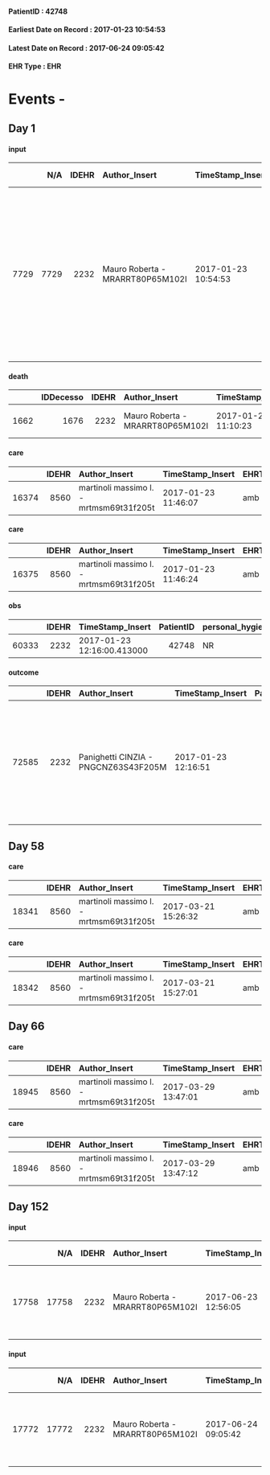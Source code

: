 
#### PatientID : 42748
#### Earliest Date on Record : 2017-01-23 10:54:53
#### Latest Date on Record : 2017-06-24 09:05:42
#### EHR Type : EHR

# Events - 

## Day 1

#### input
|      |    N/A |   IDEHR | Author_Insert                    | TimeStamp_Insert    | EHRType   |   PatientID |   IDDigitalSignDocument | persone_vicine   |   Unnamed: 0_y |   IDANAMNESI_MED |   Non_Rilevabile_y | Note_Non_Rilevabile_y   | diagnosis                                                                                                                                                                                                                                                    |
|-----:|-------:|--------:|:---------------------------------|:--------------------|:----------|------------:|------------------------:|:-----------------|---------------:|-----------------:|-------------------:|:------------------------|:-------------------------------------------------------------------------------------------------------------------------------------------------------------------------------------------------------------------------------------------------------------|
| 7729 |   7729 |    2232 | Mauro Roberta - MRARRT80P65M102I | 2017-01-23 10:54:53 | EHR       |       42748 |                  624267 | N/A              |           9917 |             5799 |                  0 | NR                      | K epatico , metastasi linfonodali poraaortici, cardiopatia dilatativa con impianto di ICD, insuff respiratoria ossigenodipendente da interstiziopatia iatrogenica, osteonecrosi con degenerazione articolare dell'anca dx, psoriasi, intolleranza a Bactrim. |

#### death
|      |   IDDecesso |   IDEHR | Author_Insert                    | TimeStamp_Insert    |   PatientID |   IDDigitalSignDocument | Date                | Luogo_decesso     |
|-----:|------------:|--------:|:---------------------------------|:--------------------|------------:|------------------------:|:--------------------|:------------------|
| 1662 |        1676 |    2232 | Mauro Roberta - MRARRT80P65M102I | 2017-01-23 11:10:23 |       42748 |                  624301 | 2017-01-23 10:37:00 | Vidas Hospice # 1 |

#### care
|       |   IDEHR | Author_Insert                           | TimeStamp_Insert    | EHRType   |   PatientID |   IDGESTIONE_AUSILI |   ds_ncons |   ds_nritiro |   opt_annulla_consegna | dt_Ric_consegna     | dt_ric_cons_forn    | dt_ric_ritiro       | dt_ric_ritiro_forn   | opt_ausilio           |
|------:|--------:|:----------------------------------------|:--------------------|:----------|------------:|--------------------:|-----------:|-------------:|-----------------------:|:--------------------|:--------------------|:--------------------|:---------------------|:----------------------|
| 16374 |    8560 | martinoli massimo l. - mrtmsm69t31f205t | 2017-01-23 11:46:07 | amb       |       42748 |               16304 |      29130 |        29562 |                      0 | 2016-11-16 00:00:00 | 2016-11-17 00:00:00 | 2017-01-23 00:00:00 | 2017-01-23 00:00:00  | swivel seat bath # 22 |

#### care
|       |   IDEHR | Author_Insert                           | TimeStamp_Insert    | EHRType   |   PatientID |   IDGESTIONE_AUSILI |   ds_ncons |   ds_nritiro |   opt_annulla_consegna | dt_Ric_consegna     | dt_ric_cons_forn    | dt_ric_ritiro       | dt_ric_ritiro_forn   | opt_ausilio            |
|------:|--------:|:----------------------------------------|:--------------------|:----------|------------:|--------------------:|-----------:|-------------:|-----------------------:|:--------------------|:--------------------|:--------------------|:---------------------|:-----------------------|
| 16375 |    8560 | martinoli massimo l. - mrtmsm69t31f205t | 2017-01-23 11:46:24 | amb       |       42748 |               16305 |      29130 |        29562 |                      0 | 2016-11-16 00:00:00 | 2016-11-17 00:00:00 | 2017-01-23 00:00:00 | 2017-01-23 00:00:00  | comfortable chair # 21 |

#### obs
|       |   IDEHR | TimeStamp_Insert           |   PatientID | personal_hygiene   | urine_elimination   | mobility   | hemorrhagic_manifestation   | speech   | cough   | nausea   | memory_deficit   | cognitive_deficit   | active_diuresis   | lack_of_appetite   | asthenia   | cachexia   | dyspnoea   | motor_performance   | body_temp   | mood   | diet   | cognitive_state   | feces_elimination   | consumption_help   |
|------:|--------:|:---------------------------|------------:|:-------------------|:--------------------|:-----------|:----------------------------|:---------|:--------|:---------|:-----------------|:--------------------|:------------------|:-------------------|:-----------|:-----------|:-----------|:--------------------|:------------|:-------|:-------|:------------------|:--------------------|:-------------------|
| 60333 |    2232 | 2017-01-23 12:16:00.413000 |       42748 | NR                 | NR                  | NR         | NR                          | NR       | NR      | NR       | NR               | NR                  | NR                | NR                 | NR         | NR         | NR         | NR                  | NR          | NR     | NR     | NR                | NR                  | NR                 |

#### outcome
|       |   IDEHR | Author_Insert                        | TimeStamp_Insert    |   PatientID |   IDDigitalSignDocument |   IDPAI_VIDAS | opt_problem                                            |   opt_problem_num | opt_obiettivo                                                                                           |   opt_obiettivo_num | ds_note      | opt_stato_problema   |   opt_stato_problema_num | opt_interventi                                                                                                                             |   opt_interventi_num |
|------:|--------:|:-------------------------------------|:--------------------|------------:|------------------------:|--------------:|:-------------------------------------------------------|------------------:|:--------------------------------------------------------------------------------------------------------|--------------------:|:-------------|:---------------------|-------------------------:|:-------------------------------------------------------------------------------------------------------------------------------------------|---------------------:|
| 72585 |    2232 | Panighetti CINZIA - PNGCNZ63S43F205M | 2017-01-23 12:16:51 |       42748 |                  624479 |         74766 | Alteration or risk of impairment of lung function # 26 |                 3 | Patient with assisted breathing (invasive or non-invasive) not present√¬ † respiratory alterations # 44 |                   4 | patient died | closed Problem # 2   |                        2 | PAI Implementation - therapeutic upgrading # 269; Education - Educate the caregiver / patient recognition / treatment of the symptom # 274 |                    4 |


## Day 58

#### care
|       |   IDEHR | Author_Insert                           | TimeStamp_Insert    | EHRType   |   PatientID |   IDGESTIONE_AUSILI |   ds_ncons |   ds_nbolla | dt_consegna         |   ds_nritiro |   opt_annulla_consegna | dt_Ric_consegna     | dt_ric_cons_forn    | dt_ric_ritiro       | dt_ric_ritiro_forn   | opt_ausilio           |
|------:|--------:|:----------------------------------------|:--------------------|:----------|------------:|--------------------:|-----------:|------------:|:--------------------|-------------:|-----------------------:|:--------------------|:--------------------|:--------------------|:---------------------|:----------------------|
| 18341 |    8560 | martinoli massimo l. - mrtmsm69t31f205t | 2017-03-21 15:26:32 | amb       |       42748 |               18279 |      29130 |        1234 | 2016-11-18 00:00:00 |        29562 |                      0 | 2016-11-16 00:00:00 | 2016-11-17 00:00:00 | 2017-01-23 00:00:00 | 2017-01-23 00:00:00  | swivel seat bath # 22 |

#### care
|       |   IDEHR | Author_Insert                           | TimeStamp_Insert    | EHRType   |   PatientID |   IDGESTIONE_AUSILI |   ds_ncons |   ds_nbolla | dt_consegna         |   ds_nritiro |   opt_annulla_consegna | dt_Ric_consegna     | dt_ric_cons_forn    | dt_ric_ritiro       | dt_ric_ritiro_forn   | opt_ausilio            |
|------:|--------:|:----------------------------------------|:--------------------|:----------|------------:|--------------------:|-----------:|------------:|:--------------------|-------------:|-----------------------:|:--------------------|:--------------------|:--------------------|:---------------------|:-----------------------|
| 18342 |    8560 | martinoli massimo l. - mrtmsm69t31f205t | 2017-03-21 15:27:01 | amb       |       42748 |               18280 |      29130 |        1234 | 2016-11-18 00:00:00 |        29562 |                      0 | 2016-11-16 00:00:00 | 2016-11-17 00:00:00 | 2017-01-23 00:00:00 | 2017-01-23 00:00:00  | comfortable chair # 21 |


## Day 66

#### care
|       |   IDEHR | Author_Insert                           | TimeStamp_Insert    | EHRType   |   PatientID |   IDGESTIONE_AUSILI |   ds_ncons |   ds_nbolla | dt_consegna         |   ds_nritiro | dt_ritiro           |   opt_annulla_consegna | dt_Ric_consegna     | dt_ric_cons_forn    | dt_ric_ritiro       | dt_ric_ritiro_forn   | opt_ausilio           |
|------:|--------:|:----------------------------------------|:--------------------|:----------|------------:|--------------------:|-----------:|------------:|:--------------------|-------------:|:--------------------|-----------------------:|:--------------------|:--------------------|:--------------------|:---------------------|:----------------------|
| 18945 |    8560 | martinoli massimo l. - mrtmsm69t31f205t | 2017-03-29 13:47:01 | amb       |       42748 |               18885 |      29130 |        1234 | 2016-11-18 00:00:00 |        29562 | 2017-02-01 00:00:00 |                      0 | 2016-11-16 00:00:00 | 2016-11-17 00:00:00 | 2017-01-23 00:00:00 | 2017-01-23 00:00:00  | swivel seat bath # 22 |

#### care
|       |   IDEHR | Author_Insert                           | TimeStamp_Insert    | EHRType   |   PatientID |   IDGESTIONE_AUSILI |   ds_ncons |   ds_nbolla | dt_consegna         |   ds_nritiro | dt_ritiro           |   opt_annulla_consegna | dt_Ric_consegna     | dt_ric_cons_forn    | dt_ric_ritiro       | dt_ric_ritiro_forn   | opt_ausilio            |
|------:|--------:|:----------------------------------------|:--------------------|:----------|------------:|--------------------:|-----------:|------------:|:--------------------|-------------:|:--------------------|-----------------------:|:--------------------|:--------------------|:--------------------|:---------------------|:-----------------------|
| 18946 |    8560 | martinoli massimo l. - mrtmsm69t31f205t | 2017-03-29 13:47:12 | amb       |       42748 |               18886 |      29130 |        1234 | 2016-11-18 00:00:00 |        29562 | 2017-02-01 00:00:00 |                      0 | 2016-11-16 00:00:00 | 2016-11-17 00:00:00 | 2017-01-23 00:00:00 | 2017-01-23 00:00:00  | comfortable chair # 21 |


## Day 152

#### input
|       |    N/A |   IDEHR | Author_Insert                    | TimeStamp_Insert    | EHRType   |   PatientID |   IDDigitalSignDocument | persone_vicine   |   Unnamed: 0_y.1 |   IDDIAGNOSI_ICD |   Non_Rilevabile_y.1 | Note_Non_Rilevabile_y.1   | I_ICD                                                                             | II_ICD                                                                             | III_ICD                                 | IV_ICD                                              | V_ICD                                           | VI_ICD                                                                              | I_Anno   | II_Anno   | They go   |
|------:|-------:|--------:|:---------------------------------|:--------------------|:----------|------------:|------------------------:|:-----------------|-----------------:|-----------------:|---------------------:|:--------------------------|:----------------------------------------------------------------------------------|:-----------------------------------------------------------------------------------|:----------------------------------------|:----------------------------------------------------|:------------------------------------------------|:------------------------------------------------------------------------------------|:---------|:----------|:----------|
| 17758 |  17758 |    2232 | Mauro Roberta - MRARRT80P65M102I | 2017-06-23 12:56:05 | EHR       |       42748 |                  792785 | N/A              |             3319 |             3319 |                    0 | NR                        | 1552 - Tumori maligni del fegato, non specificato se primitivi o secondari#2050=0 | 1961 - Tumori maligni secondari e non specificati dei linfonodi intratoracici#2141 | 412 - Infarto miocardico pregresso#2340 | 4019 - Ipertensione essenziale non specificata#2334 | 51883 - Insufficienza respiratoria cronica#2353 | V148 - Anamnesi personale di allergia ad altre sostanze medicinali specificate#4514 | 2016#56  | 2016#56   | 2014#54   |

#### input
|       |    N/A |   IDEHR | Author_Insert                    | TimeStamp_Insert    | EHRType   |   PatientID |   IDDigitalSignDocument | persone_vicine   |   Unnamed: 0_y.1 |   IDDIAGNOSI_ICD |   Non_Rilevabile_y.1 | Note_Non_Rilevabile_y.1   | I_ICD                                                                             | II_ICD                                                                             | III_ICD                                 | IV_ICD                                              | V_ICD                                           | VI_ICD                                                                              | I_Anno   | II_Anno   | They go   |
|------:|-------:|--------:|:---------------------------------|:--------------------|:----------|------------:|------------------------:|:-----------------|-----------------:|-----------------:|---------------------:|:--------------------------|:----------------------------------------------------------------------------------|:-----------------------------------------------------------------------------------|:----------------------------------------|:----------------------------------------------------|:------------------------------------------------|:------------------------------------------------------------------------------------|:---------|:----------|:----------|
| 17772 |  17772 |    2232 | Mauro Roberta - MRARRT80P65M102I | 2017-06-24 09:05:42 | EHR       |       42748 |                  793615 | N/A              |             3333 |             3333 |                    0 | NR                        | 1552 - Tumori maligni del fegato, non specificato se primitivi o secondari#2050=0 | 1961 - Tumori maligni secondari e non specificati dei linfonodi intratoracici#2141 | 412 - Infarto miocardico pregresso#2340 | 4019 - Ipertensione essenziale non specificata#2334 | 51883 - Insufficienza respiratoria cronica#2353 | V148 - Anamnesi personale di allergia ad altre sostanze medicinali specificate#4514 | 2016#56  | 2016#56   | 2014#54   |


